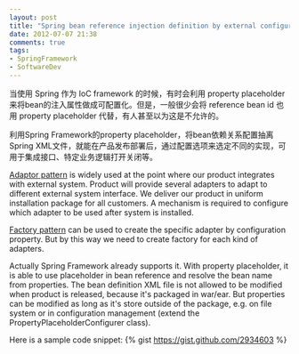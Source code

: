 ```yaml
---
layout: post
title: "Spring bean reference injection definition by external configuration"
date: 2012-07-07 21:38
comments: true
tags:
- SpringFramework
- SoftwareDev 
---
```

当使用 Spring 作为 IoC framework 的时候，有时会利用 property placeholder 来将bean的注入属性做成可配置化。但是，一般很少会将 reference bean id 也用 property placeholder 代替，有人甚至以为这是不允许的。

利用Spring Framework的property placeholder，将bean依赖关系配置抽离Spring XML文件，就能在产品发布部署后，通过配置选项来选定不同的实现，可用于集成接口、特定业务逻辑打开关闭等。

[Adaptor pattern](http://www.oodesign.com/adapter-pattern.html) is widely used at the point where our product integrates with external system. Product will provide several adapters to adapt to different external system interface.
We deliver our product in uniform installation package for all customers. A mechanism is required to configure which adapter to be used after system is installed.

[Factory pattern](http://www.oodesign.com/factory-pattern.html) can be used to create the specific adapter by configuration property. But by this way we need to create factory for each kind of adapters.

Actually Spring Framework already supports it. With property placeholder, it is able to use placeholder in bean reference and resolve the bean name from properties. The bean definition XML file is not allowed to be modified when product is released, because it's packaged in war/ear. But properties can be modified as long as it's store outside of the package, e.g. on file system or in configuration management (extend the PropertyPlaceholderConfigurer class).

Here is a sample code snippet:
{% gist https://gist.github.com/2934603 %}